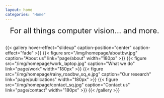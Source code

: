 ```yaml
---
layout: home
categories: "Home"
---
```

<div style="text-align: center"> <font size="5"> For all things computer vision... and more. </font> </div>
<br>

{{< gallery hover-effect="slideup" caption-position="center" caption-effect="fade" >}}
{{< figure src="/img/homepage/aboutbw.jpg" caption="About us" link="page/about" width="180px" >}}
{{< figure src="/img/homepage/work_laptop.jpg" caption="What we do" link="page/work" width="180px" >}}
{{< figure src="/img/homepage/rainy_roadbw_sq_e.jpg" caption="Our research" link="page/publications" width="180px" >}}
{{< figure src="/img/homepage/contact_sq.jpg" caption="Contact us" link="page/contact" width="180px" >}}
{{< /gallery >}}
